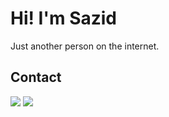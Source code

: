 Hi! I'm Sazid
=============================================================================================================================
Just another person on the internet. 
<div align="left">
<h2>Contact</h2>
        <div>
                <a href="https://discord.com/users/331727377019437056"><img src="https://img.shields.io/badge/Discord-5865F2?logo=discord&logoColor=fff&style=for-the-badge"/></a>
                <a href="mailto:sazidm@proton.me"><img src="https://img.shields.io/badge/ProtonMail-8B89CC?style=for-the-badge&logo=protonmail&logoColor=white"/></a>
        </div>

        

